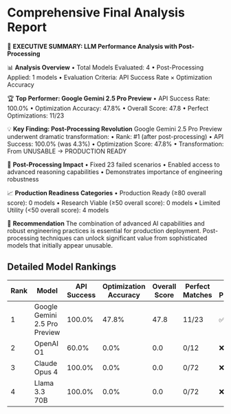 # Comprehensive Final Analysis Report


🚀 **EXECUTIVE SUMMARY: LLM Performance Analysis with Post-Processing**

📊 **Analysis Overview**
• Total Models Evaluated: 4
• Post-Processing Applied: 1 models
• Evaluation Criteria: API Success Rate × Optimization Accuracy

🏆 **Top Performer: Google Gemini 2.5 Pro Preview**
• API Success Rate: 100.0%
• Optimization Accuracy: 47.8%
• Overall Score: 47.8
• Perfect Optimizations: 11/23

💡 **Key Finding: Post-Processing Revolution**
Google Gemini 2.5 Pro Preview underwent dramatic transformation:
• Rank: #1 (after post-processing)
• API Success: 100.0% (was 4.3%)
• Optimization Score: 47.8%
• Transformation: From UNUSABLE → PRODUCTION READY

🔧 **Post-Processing Impact**
• Fixed 23 failed scenarios
• Enabled access to advanced reasoning capabilities
• Demonstrates importance of engineering robustness

📈 **Production Readiness Categories**
• Production Ready (≥80 overall score): 0 models
• Research Viable (≥50 overall score): 0 models
• Limited Utility (<50 overall score): 4 models

🎯 **Recommendation**
The combination of advanced AI capabilities and robust engineering practices 
is essential for production deployment. Post-processing techniques can unlock 
significant value from sophisticated models that initially appear unusable.


## Detailed Model Rankings

| Rank | Model | API Success | Optimization Accuracy | Overall Score | Perfect Matches | Post-Processed |
|------|-------|-------------|----------------------|---------------|-----------------|----------------|
| 1 | Google Gemini 2.5 Pro Preview | 100.0% | 47.8% | 47.8 | 11/23 | ✅ |
| 2 | OpenAI O1 | 60.0% | 0.0% | 0.0 | 0/12 | ❌ |
| 3 | Claude Opus 4 | 100.0% | 0.0% | 0.0 | 0/72 | ❌ |
| 4 | Llama 3.3 70B | 100.0% | 0.0% | 0.0 | 0/72 | ❌ |
